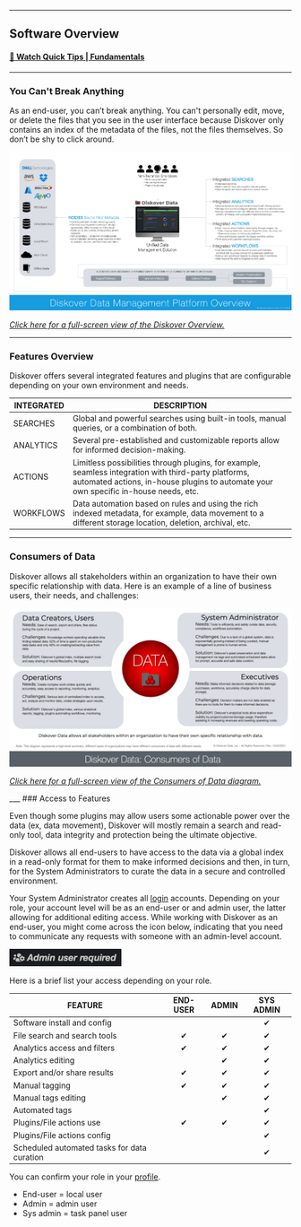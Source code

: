 ___
<a id="software_overview"></a>
## Software Overview

#### [🍿 Watch Quick Tips | Fundamentals](https://vimeo.com/766235515)
___

### You Can't Break Anything

As an end-user, you can’t break anything. You can't personally edit, move, or delete the files that you see in the user interface because Diskover only contains an index of the metadata of the files, not the files themselves. So don’t be shy to click around.

![Image: Architecture Overview](images/diagram_diskover_overview_with_dell_2024011701.png)

_[Click here for a full-screen view of the Diskover Overview.](images/diagram_diskover_overview_with_dell_2024011701.png)_

___
### Features Overview

Diskover offers several integrated features and plugins that are configurable depending on your own environment and needs.

| INTEGRATED | DESCRIPTION |
| --- | --- |
| SEARCHES | Global and powerful searches using built-in tools, manual queries, or a combination of both. |
| ANALYTICS | Several pre-established and customizable reports allow for informed decision-making. |
| ACTIONS | Limitless possibilities through plugins, for example, seamless integration with third-party platforms, automated actions, in-house plugins to automate your own specific in-house needs, etc. |
| WORKFLOWS | Data automation based on rules and using the rich indexed metadata, for example, data movement to a different storage location, deletion, archival, etc. |

<p id="consumers_of_data"></p>

___
### Consumers of Data

Diskover allows all stakeholders within an organization to have their own specific relationship with data. Here is an example of a line of business users, their needs, and challenges:

![Image: Consumers of Data Diagram](images/diagram_diskover_consumers_of_data_2023021401.png)

_[Click here for a full-screen view of the Consumers of Data diagram.](images/diagram_diskover_consumers_of_data_2023021401.png)_

<p id="role_access"></p>
___
### Access to Features

Even though some plugins may allow users some actionable power over the data (ex, data movement), Diskover will mostly remain a search and read-only tool, data integrity and protection being the ultimate objective.

Diskover allows all end-users to have access to the data via a global index in a read-only format for them to make informed decisions and then, in turn, for the System Administrators to curate the data in a secure and controlled environment.

Your System Administrator creates all [login](#login) accounts. Depending on your role, your account level will be as an end-user or and admin user, the latter allowing for additional editing access. While working with Diskover as an end-user, you might come across the icon below, indicating that you need to communicate any requests with someone with an admin-level account.

<img src="images/image_admin_user_required.png" width="200">

Here is a brief list your access depending on your role. 

| FEATURE | END-USER| ADMIN | SYS ADMIN |
| --- | :---: | :---: | :---: |
| Software install and config | | | ✔ |
| File search and search tools | ✔ | ✔ | ✔ |
| Analytics access and filters | ✔ | ✔ | ✔ |
| Analytics editing | | ✔ | ✔ |
| Export and/or share results | ✔ | ✔ | ✔ |
| Manual tagging | ✔ | ✔ | ✔ |
| Manual tags editing | | ✔ | ✔ |
| Automated tags | | | ✔ |
| Plugins/File actions use | ✔ | ✔ | ✔ |
| Plugins/File actions config | | | ✔ |
| Scheduled automated tasks for data curation | | | ✔ |

You can confirm your role in your [profile](#profile).
- End-user = local user
- Admin = admin user
- Sys admin = task panel user
